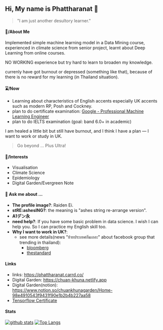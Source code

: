 ## Hi, My name is Phattharanat 👋

> "I am just another desultory learner."

#### 🍵/About Me 

Implemented simple machine learning model in a Data Mining course, experienced in climate science from senior project, learnt about Deep Learning from online courses. 

NO WORKING experience but try hard to learn to broaden my knowledge. 

currenly have got burnout or depressed (something like that), because of there is no reward for my learning (in Thailand situation).

#### ⌛/Now

- Learning about characteristics of English accents especially UK accents such as modern RP, Posh and Cockney.  
- plan to do certificate examination: [Google - Professional Machine Learning Engineer](https://cloud.google.com/certification/machine-learning-engineer)
- plan to do IELTS examination (goal: band 6.0+ in academic)

I am healed a little bit but still have burnout, and I think I have a plan — I want to work or study in UK.

> Go beyond ... Plus Ultra!

#### 🧀/Interests

- Visualisation
- Climate Science
- Epidemiology
- Digital Garden/Evergreen Note

#### 💬 Ask me about ...

- **The profile image?**: Raiden Ei.
- **stRE:ashesING?**: the meaning is "ashes string re-arrange version".
- **A1デン永**
- **need help?**: If you have some basic problem in data science. I wish I can help you. So I can practice my English skill too.
- **Why I want to work in UK?**: 
  - see more details(news "ย้ายประเทศกันเถอะ" about facebook group that trending in thailand):
    - [bloomberg](https://www.bloomberg.com/news/articles/2021-05-06/-get-out-of-thailand-campaign-gains-momentum-as-covid-worsens)
    - [thestandard](https://thestandard.co/lets-move-abroad-thai-facebook-group/)

#### Links
- links: https://phattharanat.carrd.co/
- Digital Garden: https://chuan-khuna.netlify.app
- Digital Garden(notion): https://www.notion.so/chuankhunagarden/Home-98e4910543f9431f90e1b2b4b227aa58
- [Tensorflow Certificate](https://www.credential.net/425e55ab-ed24-446a-a8bc-2c5b80622af2#gs.uidr12)

#### Stats

[![github stats](https://github-readme-stats-chuan-khuna.vercel.app/api?username=chuan-khuna&theme=algolia&count_private=true)](https://github-readme-stats-chuan-khuna.vercel.app/api?username=chuan-khuna&theme=algolia&count_private=true)
[![Top Langs](https://github-readme-stats-chuan-khuna.vercel.app/api/top-langs/?username=chuan-khuna&langs_count=8&layout=compact&theme=algolia&card_width=445&hide=html,css,javascript)](https://github-readme-stats-chuan-khuna.vercel.app/api/top-langs/?username=chuan-khuna&langs_count=8&layout=compact&theme=algolia&card_width=445&hide=html,css,javascript)


<!--

#### 🌱 I’m currently learning/Interested field ...

- Learning English for TOELF ITP/IELTS examination
- Neural Style Transfer
- NLP
- GAN


**chuan-khuna/chuan-khuna** is a ✨ _special_ ✨ repository because its `README.md` (this file) appears on your GitHub profile.

Here are some ideas to get you started:

- 🔭 I’m currently working on ...
- 🌱 I’m currently learning ...
- 👯 I’m looking to collaborate on ...
- 🤔 I’m looking for help with ...
- 💬 Ask me about ...
- 📫 How to reach me: ...
- 😄 Pronouns: ...
- ⚡ Fun fact: ...
-->
